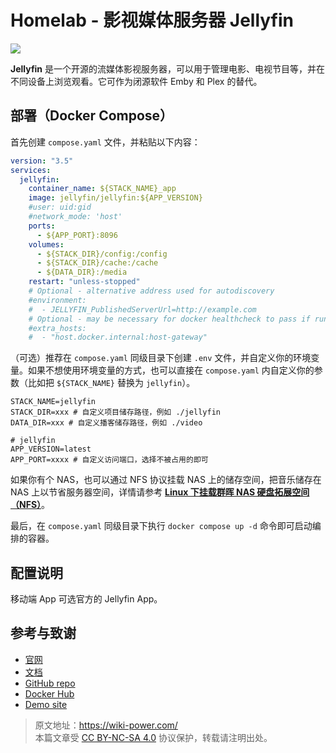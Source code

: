# Homelab - 影视媒体服务器 Jellyfin

![](https://f004.backblazeb2.com/file/wiki-media/img/20230531213856.png)

**Jellyfin** 是一个开源的流媒体影视服务器，可以用于管理电影、电视节目等，并在不同设备上浏览观看。它可作为闭源软件 Emby 和 Plex 的替代。

## 部署（Docker Compose）

首先创建 `compose.yaml` 文件，并粘贴以下内容：

```yaml title="compose.yaml"
version: "3.5"
services:
  jellyfin:
    container_name: ${STACK_NAME}_app
    image: jellyfin/jellyfin:${APP_VERSION}
    #user: uid:gid
    #network_mode: 'host'
    ports:
      - ${APP_PORT}:8096
    volumes:
      - ${STACK_DIR}/config:/config
      - ${STACK_DIR}/cache:/cache
      - ${DATA_DIR}:/media
    restart: "unless-stopped"
    # Optional - alternative address used for autodiscovery
    #environment:
    #  - JELLYFIN_PublishedServerUrl=http://example.com
    # Optional - may be necessary for docker healthcheck to pass if running in host network mode
    #extra_hosts:
    #  - "host.docker.internal:host-gateway"
```

（可选）推荐在 `compose.yaml` 同级目录下创建 `.env` 文件，并自定义你的环境变量。如果不想使用环境变量的方式，也可以直接在 `compose.yaml` 内自定义你的参数（比如把 `${STACK_NAME}` 替换为 `jellyfin`）。

```dotenv title=".env"
STACK_NAME=jellyfin
STACK_DIR=xxx # 自定义项目储存路径，例如 ./jellyfin
DATA_DIR=xxx # 自定义播客储存路径，例如 ./video

# jellyfin
APP_VERSION=latest
APP_PORT=xxxx # 自定义访问端口，选择不被占用的即可
```

如果你有个 NAS，也可以通过 NFS 协议挂载 NAS 上的储存空间，把音乐储存在 NAS 上以节省服务器空间，详情请参考 [**Linux 下挂载群晖 NAS 硬盘拓展空间（NFS）**](https://wiki-power.com/Linux%E4%B8%8B%E6%8C%82%E8%BD%BD%E7%BE%A4%E6%99%96NAS%E7%A1%AC%E7%9B%98%E6%8B%93%E5%B1%95%E7%A9%BA%E9%97%B4%EF%BC%88NFS%EF%BC%89/)。

最后，在 `compose.yaml` 同级目录下执行 `docker compose up -d` 命令即可启动编排的容器。

## 配置说明

移动端 App 可选官方的 Jellyfin App。

## 参考与致谢

- [官网](https://jellyfin.org/)
- [文档](https://jellyfin.org/docs/general/installation/container#using-docker-compose)
- [GitHub repo](https://github.com/jellyfin/jellyfin)
- [Docker Hub](https://hub.docker.com/r/jellyfin/jellyfin)
- [Demo site](https://demo.jellyfin.org/stable)

> 原文地址：<https://wiki-power.com/>  
> 本篇文章受 [CC BY-NC-SA 4.0](https://creativecommons.org/licenses/by/4.0/deed.zh) 协议保护，转载请注明出处。
